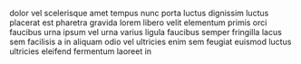 dolor vel scelerisque amet tempus nunc porta luctus dignissim luctus placerat
est pharetra gravida lorem libero velit elementum primis orci faucibus urna
ipsum vel urna varius ligula faucibus semper fringilla lacus sem facilisis a in
aliquam odio vel ultricies enim sem feugiat euismod luctus ultricies eleifend
fermentum laoreet in